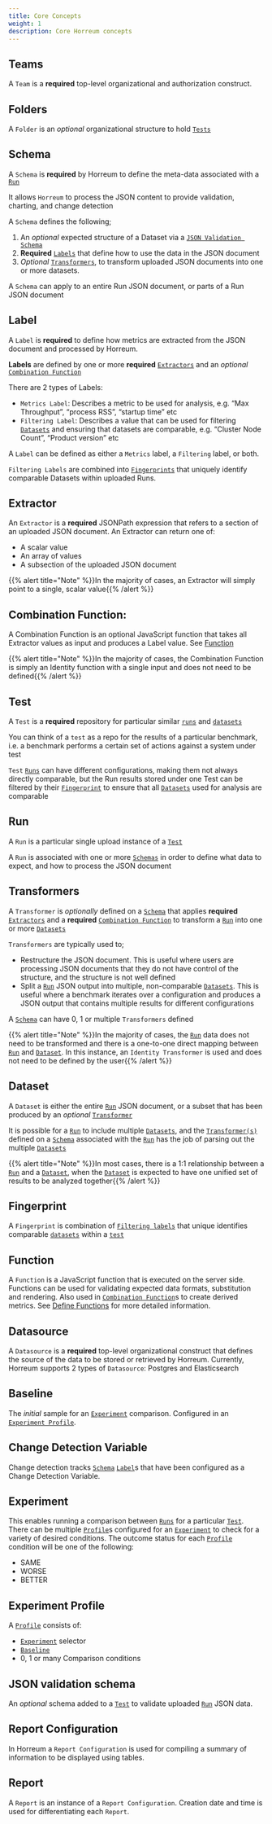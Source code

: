 ```yaml
---
title: Core Concepts
weight: 1
description: Core Horreum concepts
---
```



## Teams
A `Team` is a **required** top-level organizational and authorization construct.

## Folders
A `Folder` is an *optional* organizational structure to hold [`Tests`](#test)

## Schema

A `Schema` is **required** by Horreum to define the meta-data associated with a [`Run`](#run)

It allows `Horreum` to process the JSON content to provide validation, charting, and change detection 

A `Schema` defines the following; 

1. An *optional* expected structure of a Dataset via a [`JSON Validation Schema`](#json-validation-schema)
2. **Required** [`Labels`](#label) that define how to use the data in the JSON document
3. *Optional* [`Transformers`](#transformers), to transform uploaded JSON documents into one or more datasets.

A `Schema` can apply to an entire Run JSON document, or parts of a Run JSON document

## Label
A `Label` is **required** to define how metrics are extracted from the JSON document and processed by Horreum. 

**Labels** are defined by one or more **required** [`Extractors`](#extractor) and an *optional* [`Combination Function`](#combination-function)

There are 2 types of Labels:

- `Metrics Label`: Describes a metric to be used for analysis, e.g. “Max Throughput”, “process RSS”, “startup time” etc
- `Filtering Label`: Describes a value that can be used for filtering [`Datasets`](#dataset) and ensuring that datasets are comparable, e.g. “Cluster Node Count”, “Product version” etc

A `Label` can be defined as either a `Metrics` label, a `Filtering` label, or both. 

`Filtering Labels` are combined into [`Fingerprints`](#fingerprint) that uniquely identify comparable Datasets within uploaded Runs.

## Extractor
An `Extractor` is a **required** JSONPath expression that refers to a section of an uploaded JSON document. An Extractor can return one of:

- A scalar value
- An array of values
- A subsection of the uploaded JSON document

{{% alert title="Note" %}}In the majority of cases, an Extractor will simply point to a single, scalar value{{% /alert %}}

## Combination Function:
A Combination Function is an optional JavaScript function that takes all Extractor values as input and produces a Label value. See [Function](#function)

{{% alert title="Note" %}}In the majority of cases, the Combination Function is simply an Identity function with a single input and does not need to be defined{{% /alert %}}

## Test
A `Test` is a **required** repository for particular similar [`runs`](#run) and [`datasets`](#dataset)

You can think of a `test` as a repo for the results of a particular benchmark, i.e. a benchmark performs a certain set of actions against a system under test

`Test` [`Runs`](#run) can have different configurations, making them not always directly comparable, but the Run results stored under one Test can be filtered by their [`Fingerprint`](#fingerprint) to ensure that all [`Datasets`](#dataset) used for analysis are comparable

## Run
A `Run` is a particular single upload instance of a [`Test`](#test) 

A `Run` is associated with one or more [`Schemas`](#schema) in order to define what data to expect, and how to process the JSON document

## Transformers
A `Transformer` is *optionally* defined on a [`Schema`](#schema) that applies **required** [`Extractors`](#extractor) and a **required** [`Combination Function`](#combination-function) to transform a [`Run`](#run) into one or more [`Datasets`](#dataset)

`Transformers` are typically used to;

- Restructure the JSON document. This is useful where users are processing JSON documents that they do not have control of the structure, and the structure is not well defined
- Split a [`Run`](#run) JSON output into multiple, non-comparable [`Datasets`](#dataset). This is useful where a benchmark iterates over a configuration and produces a JSON output that contains multiple results for different configurations

A [`Schema`](#schema) can have 0, 1 or multiple `Transformers` defined

{{% alert title="Note" %}}In the majority of cases, the [`Run`](#run) data does not need to be transformed and there is a one-to-one direct mapping between [`Run`](#run) and [`Dataset`](#dataset).  In this instance, an `Identity Transformer` is used and does not need to be defined by the user{{% /alert %}}

## Dataset
A `Dataset` is either the entire [`Run`](#run) JSON document, or a subset that has been produced by an *optional* [`Transformer`](#transformers)

It is possible for a [`Run`](#run) to include multiple [`Datasets`](#dataset), and the [`Transformer(s)`](#transformers) defined on a [`Schema`](#schema) associated with the [`Run`](#run) has the job of parsing out the multiple [`Datasets`](#dataset)

{{% alert title="Note" %}}In most cases, there is a 1:1 relationship between a [`Run`](#run) and a [`Dataset`](#dataset), when the [`Dataset`](#dataset) is expected to have one unified set of results to be analyzed together{{% /alert %}}

## Fingerprint

A `Fingerprint` is combination of [`Filtering labels`](#label) that unique identifies comparable [`datasets`](#dataset) within a [`test`](#test)

## Function
A `Function` is a JavaScript function that is executed on the server side. Functions can be used for validating expected data formats, substitution and rendering. Also used in [`Combination Function`](#combination-function)s to create derived metrics. See [Define Functions](/docs/tasks/define-functions/) for more detailed information.

## Datasource

A `Datasource` is a **required** top-level organizational construct that defines the source of the data to be stored or retrieved by Horreum. Currently, Horreum supports 2 types of `Datasource`: Postgres and Elasticsearch

## Baseline

The *initial* sample for an [`Experiment`](#experiment) comparison. Configured in an [`Experiment Profile`](#experiment-profile).

## Change Detection Variable

Change detection tracks [`Schema`](#schema) [`Label`](#label)s that have been configured as a Change Detection Variable.

## Experiment

This enables running a comparison between [`Runs`](#run) for a particular [`Test`](#test). There can be multiple [`Profile`](#experiment-profile)s configured for an [`Experiment`](#experiment) to check for a variety of desired conditions. The outcome status for each [`Profile`](#experiment-profile) condition will be one of the following:
- SAME
- WORSE
- BETTER

## Experiment Profile

A [`Profile`](#experiment-profile) consists of:
- [`Experiment`](#experiment) selector
- [`Baseline`](#baseline)
- 0, 1 or many Comparison conditions

## JSON validation schema
An *optional* schema added to a [`Test`](#test) to validate uploaded [`Run`](#run) JSON data.

## Report Configuration
In Horreum a `Report Configuration` is used for compiling a summary of information to be displayed using tables.

## Report
A `Report` is an instance of a `Report Configuration`. Creation date and time is used for differentiating each `Report`.
